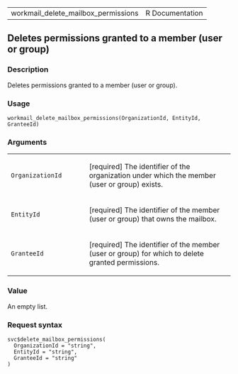 <table style="width: 100%;">
<tbody>
<tr class="odd">
<td>workmail_delete_mailbox_permissions</td>
<td style="text-align: right;">R Documentation</td>
</tr>
</tbody>
</table>

## Deletes permissions granted to a member (user or group)

### Description

Deletes permissions granted to a member (user or group).

### Usage

    workmail_delete_mailbox_permissions(OrganizationId, EntityId, GranteeId)

### Arguments

<table>
<colgroup>
<col style="width: 35%" />
<col style="width: 65%" />
</colgroup>
<tbody>
<tr class="odd">
<td><code
id="workmail_delete_mailbox_permissions_:_OrganizationId">OrganizationId</code></td>
<td><p>[required] The identifier of the organization under which the
member (user or group) exists.</p></td>
</tr>
<tr class="even">
<td><code
id="workmail_delete_mailbox_permissions_:_EntityId">EntityId</code></td>
<td><p>[required] The identifier of the member (user or group) that owns
the mailbox.</p></td>
</tr>
<tr class="odd">
<td><code
id="workmail_delete_mailbox_permissions_:_GranteeId">GranteeId</code></td>
<td><p>[required] The identifier of the member (user or group) for which
to delete granted permissions.</p></td>
</tr>
</tbody>
</table>

### Value

An empty list.

### Request syntax

    svc$delete_mailbox_permissions(
      OrganizationId = "string",
      EntityId = "string",
      GranteeId = "string"
    )
